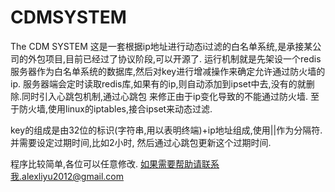 # CDMSYSTEM
The CDM SYSTEM
这是一套根据ip地址进行动态i过滤的白名单系统,是承接某公司的外包项目,目前已经过了协议阶段,可以开源了.
运行机制就是先架设一个redis服务器作为白名单系统的数据库,然后对key进行增减操作来确定允许通过防火墙的ip.
服务器端会定时读取redis库,如果有的ip,则自动添加到ipset中去,没有的就删除.同时引入心跳包机制,通过心跳包
来修正由于ip变化导致的不能通过防火墙.
至于防火墙,使用linux的iptables,接合ipset来动态过滤.

key的组成是由32位的标识(字符串,用以表明终端)+ip地址组成,使用||作为分隔符.并需要设定过期时间,比如2小时,
然后通过心跳包更新这个过期时间.

程序比较简单,各位可以任意修改.
如果需要帮助请联系我.alexliyu2012@gmail.com

